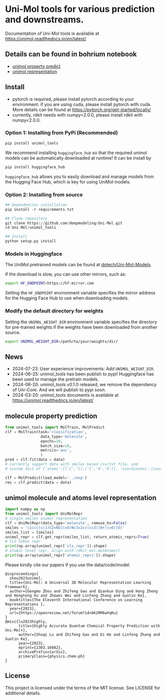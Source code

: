 # Uni-Mol tools for various prediction and downstreams.

Documentation of Uni-Mol tools is available at https://unimol.readthedocs.io/en/latest/

## Details can be found in bohrium notebook
* [unimol property predict](https://bohrium.dp.tech/notebook/298bcead4f614971bb62fbeef2e9db16)
* [unimol representation](https://bohrium.dp.tech/notebook/f39a7a8836134cca8e22c099dc9654f8)

## Install
- pytorch is required, please install pytorch according to your environment. if you are using cuda, please install pytorch with cuda. More details can be found at https://pytorch.org/get-started/locally/
- currently, rdkit needs with numpy<2.0.0, please install rdkit with numpy<2.0.0.

### Option 1: Installing from PyPi (Recommended)

```bash
pip install unimol_tools
```

We recommend installing ```huggingface_hub``` so that the required unimol models can be automatically downloaded at runtime! It can be install by

```bash
pip install huggingface_hub
```

`huggingface_hub` allows you to easily download and manage models from the Hugging Face Hub, which is key for using UniMol models.

### Option 2: Installing from source

```python
## Dependencies installation
pip install -r requirements.txt

## Clone repository
git clone https://github.com/deepmodeling/Uni-Mol.git
cd Uni-Mol/unimol_tools

## Install
python setup.py install
```

### Models in Huggingface

The UniMol pretrained models can be found at [dptech/Uni-Mol-Models](https://huggingface.co/dptech/Uni-Mol-Models/tree/main).

If the download is slow, you can use other mirrors, such as:

```bash
export HF_ENDPOINT=https://hf-mirror.com
```

Setting the `HF_ENDPOINT` environment variable specifies the mirror address for the Hugging Face Hub to use when downloading models.

### Modify the default directory for weights

Setting the `UNIMOL_WEIGHT_DIR` environment variable specifies the directory for pre-trained weights if the weights have been downloaded from another source.

```bash
export UNIMOL_WEIGHT_DIR=/path/to/your/weights/dir/
```

## News
- 2024-07-23: User experience improvements: Add `UNIMOL_WEIGHT_DIR`.
- 2024-06-25: unimol_tools has been publish to pypi! Huggingface has been used to manage the pretrain models.
- 2024-06-20: unimol_tools v0.1.0 released, we remove the dependency of Uni-Core. And we will publish to pypi soon.
- 2024-03-20: unimol_tools documents is available at https://unimol.readthedocs.io/en/latest/

## molecule property prediction
```python
from unimol_tools import MolTrain, MolPredict
clf = MolTrain(task='classification', 
                data_type='molecule', 
                epochs=10, 
                batch_size=16, 
                metrics='auc',
                )
pred = clf.fit(data = data)
# currently support data with smiles based csv/txt file, and
# custom dict of {'atoms':[['C','C],['C','H','O']], 'coordinates':[coordinates_1,coordinates_2]}

clf = MolPredict(load_model='../exp')
res = clf.predict(data = data)
```
## unimol molecule and atoms level representation
```python
import numpy as np
from unimol_tools import UniMolRepr
# single smiles unimol representation
clf = UniMolRepr(data_type='molecule', remove_hs=False)
smiles = 'c1ccc(cc1)C2=NCC(=O)Nc3c2cc(cc3)[N+](=O)[O]'
smiles_list = [smiles]
unimol_repr = clf.get_repr(smiles_list, return_atomic_reprs=True)
# CLS token repr
print(np.array(unimol_repr['cls_repr']).shape)
# atomic level repr, align with rdkit mol.GetAtoms()
print(np.array(unimol_repr['atomic_reprs']).shape)
```

Please kindly cite our papers if you use the data/code/model.
```
@inproceedings{
  zhou2023unimol,
  title={Uni-Mol: A Universal 3D Molecular Representation Learning Framework},
  author={Gengmo Zhou and Zhifeng Gao and Qiankun Ding and Hang Zheng and Hongteng Xu and Zhewei Wei and Linfeng Zhang and Guolin Ke},
  booktitle={The Eleventh International Conference on Learning Representations },
  year={2023},
  url={https://openreview.net/forum?id=6K2RM6wVqKu}
}
@misc{lu2023highly,
      title={Highly Accurate Quantum Chemical Property Prediction with Uni-Mol+}, 
      author={Shuqi Lu and Zhifeng Gao and Di He and Linfeng Zhang and Guolin Ke},
      year={2023},
      eprint={2303.16982},
      archivePrefix={arXiv},
      primaryClass={physics.chem-ph}
}
```

License
-------

This project is licensed under the terms of the MIT license. See LICENSE for additional details.
